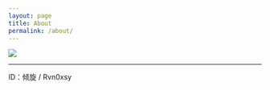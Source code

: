 ```yaml
---
layout: page
title: About
permalink: /about/
---
```


<img src="https://avatars0.githubusercontent.com/u/19944759?s=150&v=4" />
<hr>
ID：倾旋 / Rvn0xsy<br>
<!-- 不知道写什么 -->
